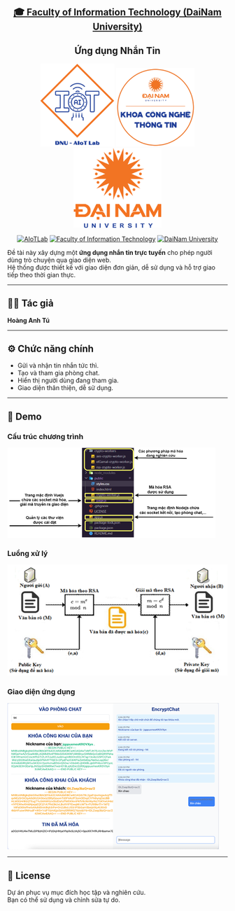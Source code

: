 <h2 align="center">
    <a href="https://dainam.edu.vn/vi/khoa-cong-nghe-thong-tin">
        🎓 Faculty of Information Technology (DaiNam University)
    </a>
</h2>

<h2 align="center">
    Ứng dụng Nhắn Tin
</h2>

<div align="center">
    <p align="center">
        <img src="docs/aiotlab_logo.png" alt="AIoTLab Logo" width="170"/>
        <img src="docs/fitdnu_logo.png" alt="FIT Logo" width="180"/>
        <img src="docs/dnu_logo.png" alt="DaiNam University Logo" width="200"/>
    </p>

[![AIoTLab](https://img.shields.io/badge/AIoTLab-green?style=for-the-badge)](https://www.facebook.com/DNUAIoTLab)
[![Faculty of Information Technology](https://img.shields.io/badge/Faculty%20of%20Information%20Technology-blue?style=for-the-badge)](https://dainam.edu.vn/vi/khoa-cong-nghe-thong-tin)
[![DaiNam University](https://img.shields.io/badge/DaiNam%20University-orange?style=for-the-badge)](https://dainam.edu.vn)

</div>

Đề tài này xây dựng một **ứng dụng nhắn tin trực tuyến** cho phép người dùng trò chuyện qua giao diện web.  
Hệ thống được thiết kế với giao diện đơn giản, dễ sử dụng và hỗ trợ giao tiếp theo thời gian thực.

---

## 👨‍💻 Tác giả
**Hoàng Anh Tú**

---

## ⚙️ Chức năng chính
- Gửi và nhận tin nhắn tức thì.  
- Tạo và tham gia phòng chat.  
- Hiển thị người dùng đang tham gia.  
- Giao diện thân thiện, dễ sử dụng.  

---

## 📸 Demo

### Cấu trúc chương trình
![Cấu trúc chương trình](demo/1.png)

### Luồng xử lý
![Luồng xử lý](demo/2.png)

### Giao diện ứng dụng
![Giao diện](demo/3.png)

---

## 📄 License
Dự án phục vụ mục đích học tập và nghiên cứu.  
Bạn có thể sử dụng và chỉnh sửa tự do.
